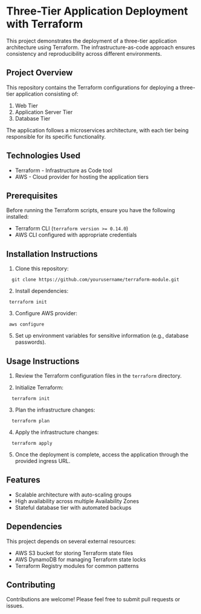 # Three-Tier Application Deployment with Terraform

This project demonstrates the deployment of a three-tier application architecture using Terraform. The infrastructure-as-code approach ensures consistency and reproducibility across different environments.

## Project Overview

This repository contains the Terraform configurations for deploying a three-tier application consisting of:

1. Web Tier
2. Application Server Tier
3. Database Tier

The application follows a microservices architecture, with each tier being responsible for its specific functionality.

## Technologies Used

- Terraform - Infrastructure as Code tool
- AWS - Cloud provider for hosting the application tiers

## Prerequisites

Before running the Terraform scripts, ensure you have the following installed:

- Terraform CLI (`terraform version >= 0.14.0`)
- AWS CLI configured with appropriate credentials

## Installation Instructions

1. Clone this repository:
 ```
   git clone https://github.com/yourusername/terraform-module.git
  ```
2. Install dependencies:
  ```
   terraform init
  ```

3. Configure AWS provider:
  ```
   aws configure
  ```

5. Set up environment variables for sensitive information (e.g., database passwords).

## Usage Instructions

1. Review the Terraform configuration files in the `terraform` directory.

2. Initialize Terraform:
  ```
    terraform init
  ```

3. Plan the infrastructure changes:
```
  terraform plan
```

4. Apply the infrastructure changes:
```
  terraform apply
```

5. Once the deployment is complete, access the application through the provided ingress URL.

## Features

- Scalable architecture with auto-scaling groups
- High availability across multiple Availability Zones
- Stateful database tier with automated backups

## Dependencies

This project depends on several external resources:

- AWS S3 bucket for storing Terraform state files
- AWS DynamoDB for managing Terraform state locks
- Terraform Registry modules for common patterns

## Contributing

Contributions are welcome! Please feel free to submit pull requests or issues.

